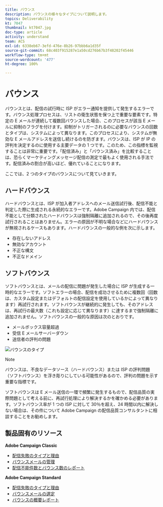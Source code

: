 ```yaml
---
title: バウンス
description: バウンスの様々なタイプについて説明します。
topics: Deliverability
kt: 7047
thumbnail: kt7047.jpg
doc-type: article
activity: understand
team: ACS
exl-id: 6338eb67-3efd-476e-8b26-97bbb6a1d35f
source-git-commit: 68c403f915287e1a50cd276b67b3f48202f45446
workflow-type: tm+mt
source-wordcount: '477'
ht-degree: 100%

---
```


# バウンス

バウンスとは、配信の試行時に ISP がエラー通知を提供して発生するエラーです。バウンス処理プロセスは、リストの衛生状態を保つ上で重要な要素です。特定の E メールが連続して複数回バウンスした場合、このプロセスが該当 E メールに抑制のフラグを付けます。抑制がトリガーされるのに必要なバウンスの回数とタイプは、システムによって異なります。このプロセスにより、システムが無効な E メールアドレスを送信し続けるのを防ぎます。バウンスは、ISP が IP の評判を決定するのに使用する主要データの 1 つです。このため、この指標を監視することは非常に重要です。「配信済み」と「バウンス済み」を比較することは、恐らくマーケティングメッセージ配信の測定で最もよく使用される手法です。配信済みの割合が高いほど、優れていることになります。

ここでは、2 つのタイプのバウンスについて見ていきます。

## ハードバウンス

ハードバウンスとは、ISP が加入者アドレスへのメール送信試行後、配信不能と判定した際に生成される永続的なエラーです。Adobe Campaign 内では、配信不能として分類されたハードバウンスは強制隔離に追加されるので、その後再度試行されることはありません。エラーの原因が不明な場合などにハードバウンスが無視されるケースもあります。ハードバウンスの一般的な例を次に示します。

* 存在しないアドレス
* 無効なアカウント
* 不正な構文
* 不正なドメイン

## ソフトバウンス

ソフトバウンスとは、メールの配信に問題が発生した場合に ISP が生成する一時的なエラーです。ソフトエラーの場合、配信を成功させるために複数回（回数は、カスタム設定またはデフォルトの配信設定を使用しているかによって異なります）再試行されます。ソフトバウンスが継続的に発生しても、そのアドレスは、再試行の最大数（これも設定に応じて異なります）に達するまで強制隔離に追加されません。ソフトバウンスの一般的な原因は次のとおりです。

* メールボックス容量超過
* 受信 E メールサーバーダウン
* 送信者の評判の問題

![バウンスのタイプ](../assets/bounce-types.png)

>[!NOTE]
>
>バウンスは、不良なデータソース（ハードバウンス）または ISP の評判問題（ソフトバウンス）を浮き彫りにしている可能性があるので、評判の問題を示す重要な指標です。
>
>ソフトバウンスは E メール送信の一環で頻繁に発生するもので、配信品質の実際問題として考える前に、再試行処理により解決するかを確かめる必要があります。ソフトバウンス率が 1 つの ISP に対して 30％を超え、24 時間以内に解決しない場合は、その件について Adobe Campaign の配信品質コンサルタントに相談することをお勧めします。

## 製品固有のリソース

**Adobe Campaign Classic**

* [配信失敗のタイプと理由](https://experienceleague.adobe.com/docs/campaign-classic/using/sending-messages/monitoring-deliveries/understanding-delivery-failures.html?lang=ja#delivery-failure-types-and-reasons)
* [バウンスメールの管理](https://experienceleague.adobe.com/docs/campaign-classic/using/sending-messages/monitoring-deliveries/understanding-delivery-failures.html?lang=ja#bounce-mail-management)
* [配信不能件数とバウンス数のレポート](https://experienceleague.adobe.com/docs/campaign-classic/using/reporting/reports-on-deliveries/global-reports.html?lang=ja#non-deliverables-and-bounces)

**Adobe Campaign Standard**

* [配信失敗のタイプと理由](https://experienceleague.adobe.com/docs/campaign-standard/using/testing-and-sending/monitoring-messages/understanding-delivery-failures.html?lang=ja#delivery-failure-types-and-reasons)
* [バウンスメールの選定](https://experienceleague.adobe.com/docs/campaign-standard/using/testing-and-sending/monitoring-messages/understanding-delivery-failures.html?lang=ja#bounce-mail-qualification)
* [バウンスの概要レポート](https://experienceleague.adobe.com/docs/campaign-standard/using/reporting/list-of-reports/bounce-summary.html?lang=ja#reporting)
